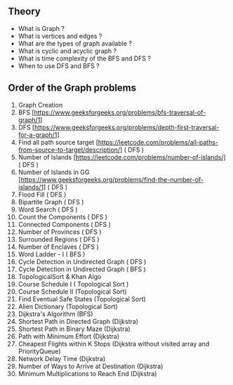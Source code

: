## Theory 

- What is Graph ?
- What is vertices and edges ?
- What are the types of graph available ?
- What is cyclic and acyclic graph ?
- What is time complexity of the BFS and DFS ?
- When to use DFS and BFS ?


## Order of the Graph problems

1. Graph Creation 
2. BFS [https://www.geeksforgeeks.org/problems/bfs-traversal-of-graph/1] 
3. DFS [https://www.geeksforgeeks.org/problems/depth-first-traversal-for-a-graph/1]
3. Find all path source target [https://leetcode.com/problems/all-paths-from-source-to-target/description/] ( DFS )
4. Number of Islands [https://leetcode.com/problems/number-of-islands/] ( DFS )
5. Number of Islands in GG [https://www.geeksforgeeks.org/problems/find-the-number-of-islands/1] ( DFS )
6. Flood Fill ( DFS )
7. Bipartite Graph ( DFS )
8. Word Search ( DFS )
9. Count the Components ( DFS )
10. Connected Components ( DFS )
11. Number of Provinces ( DFS )
12. Surrounded Regions ( DFS )
13. Number of Enclaves ( DFS )
14. Word Ladder - I ( BFS )
15. Cycle Detection in Undirected Graph ( DFS )
16. Cycle Detection in Undirected Graph ( BFS )
17. TopologicalSort & Khan Algo 
18. Course Schedule I ( Topological Sort )
19. Course Schedule II (Topological Sort)
20. Find Eventual Safe States (Topological Sort)
21. Alien Dictionary (Topological Sort)
22. Dijkstra's Algorithm (BFS)
23. Shortest Path in Directed Graph (Dijkstra)
24. Shortest Path in Binary Maze (Dijkstra)
25. Path with Minimum Effort (Dijkstra)
26. Cheapest Flights within K Stops (Dijkstra without visited array and PriorityQueue)
27. Network Delay Time (Dijkstra)
28. Number of Ways to Arrive at Destination (Dijkstra)
29. Minimum Multiplications to Reach End (Dijkstra)